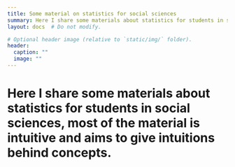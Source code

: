 ```yaml
---
title: Some material on statistics for social sciences
summary: Here I share some materials about statistics for students in social sciences, most of the material is intuitive and aims to give intuitions behind concepts.
layout: docs  # Do not modify.

# Optional header image (relative to `static/img/` folder).
header:
  caption: ""
  image: ""
---
```


# Here I share some materials about statistics for students in social sciences, most of the material is intuitive and aims to give intuitions behind concepts.






